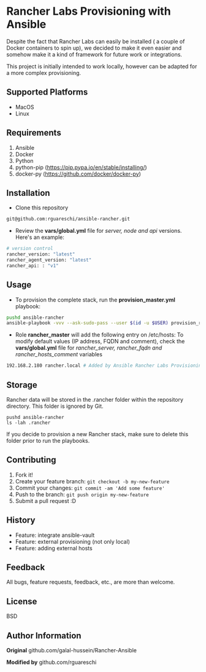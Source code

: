 # Rancher Labs Provisioning with Ansible

Despite the fact that Rancher Labs can easily be installed ( a couple of Docker containers to spin up), we decided to make it even easier and somehow make it a kind of framework for future work or integrations.

This project is initially intended to work locally, however can be adapted for a more complex provisioning.

## Supported Platforms

* MacOS
* Linux

## Requirements

1. Ansible
2. Docker
3. Python
4. python-pip (https://pip.pypa.io/en/stable/installing/)
5. docker-py (https://github.com/docker/docker-py)

## Installation

* Clone this repository
```bash
git@github.com:rguareschi/ansible-rancher.git
```

* Review the **vars/global.yml** file for *server, node and api* versions. Here's an example:
```bash
# version control
rancher_version: "latest"
rancher_agent_version: "latest"
rancher_api: : "v1"
```

## Usage

* To provision the complete stack, run the **provision_master.yml** playbook:
```bash
pushd ansible-rancher
ansible-playbook -vvv --ask-sudo-pass --user $(id -u $USER) provision_rancher.yml
```

* Role **rancher_master** will add the following entry on /etc/hosts:
   To modify default values (IP address, FQDN and comment), check the **vars/global.yml** file for *rancher_server, rancher_fqdn and rancher_hosts_comment* variables
```bash
192.168.2.180 rancher.local # Added by Ansible Rancher Labs Provisioning
```

## Storage
Rancher data will be stored in the .rancher folder within the repository directory. This folder is ignored by Git.

```shell
pushd ansible-rancher
ls -lah .rancher
```

If you decide to provision a new Rancher stack, make sure to delete this folder prior to run the playbooks.

## Contributing

1. Fork it!
2. Create your feature branch: `git checkout -b my-new-feature`
3. Commit your changes: `git commit -am 'Add some feature'`
4. Push to the branch: `git push origin my-new-feature`
5. Submit a pull request :D

## History

* Feature: integrate ansible-vault
* Feature: external provisioning (not only local)
* Feature: adding external hosts

## Feedback

All bugs, feature requests, feedback, etc., are more than welcome.

## License

BSD

## Author Information

**Original**
github.com/galal-hussein/Rancher-Ansible

**Modified by**
github.com/rguareschi
